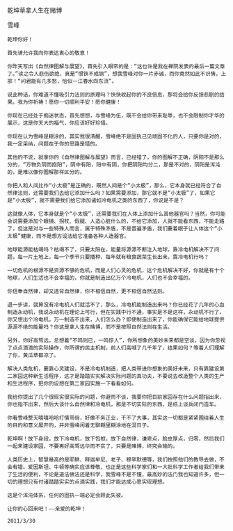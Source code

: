 乾坤草拿人生在赌博

雪峰


    乾坤你好！

    首先请允许我向你表达衷心的敬意！

    你昨天写出《自然律图解与展望》，首先引入眼帘的是：“这也许是我在禅院发表的最后一篇文章了。”读之令人悲伤欲绝，真是“恨铁不成钢”，想我雪峰对你一片赤诚，而你竟然如此不识情，上邪！“问君能有几多愁，恰似一江春水向东流”。

    说此种话，你难道不懂吸引力法则的原理吗？快快收起你的不良信息，那将会给你反馈悲剧的结果。我为你祈祷！愿你一切顺利平安！愿你健康！

    你现在已经处于痴迷状态，首先想想，与雪峰为伍，既不会给你带来耻辱，也不会限制你才华的展示，这是你天大的福气，你应该好好珍惜。

    你现在认为雪峰是糊涂的，其实我很清醒，雪峰绝不是固执己见顽固不化的人，只要你是对的，我一定采纳，问题在于你的思路是错的。

    其他的不说，就拿你的《自然律图解与展望》而言，已经错了，你的图解不正确，阴阳不是那么分的，“万物负阴而抱阳”，阴中有阳，阳中有阴，你把阴阳均分二，那是不对的，阴阳是浑沌的，是难以像你图解那样区分的。

    你把人和人间比作“小太极”是正确的，既然人间是个“小太极”，那么，它本身就已经符合了自然律法则，还需要我们去给它添加什么吗？如果需要添加，那它就不是“小太极”了，如果它是“小太极”，就不需要我们给它添加诸如冷电机之类的东西了，你说是不是？

    这就像人体，它本身就是个“小太极”，还需要我们在人体上添加什么其他器官吗？当然，你可能会说需要添加个眼镜、拐杖、假腿、人造心脏什么的，不给它添加，人就不能看东西，不能走路了，但这是对与一些特殊人而言，属于特殊矛盾，不是普遍矛盾，我们要着眼于让人体这个“小太极”健康，而不是想方设法给它准备各种人造器官。

    地球能源能枯竭吗？枯竭不了，只要太阳在，能量将源源不断注入地球，靠冷电机解决不了问题，每一片土地上，每一个季节只要播种，每年就有粮食蔬菜生长出来，靠冷电机行吗？

    一切危机的根源不是资源不够的危机，而是人们心灵的危机，这个危机解决不好，你就是有十个地球，人们生活也不会幸福的，你就是制造出亿万个冷电机，人们也不会幸福的。

    你信奉自然律，却又违背自然律，你不相信自然，更不相信自然法则。

    退一步讲，就算没有冷电机人们就活不了，那么，冷电机能制造出来吗？你已经花了几年的心血制造永动机，我说永动机在理论上可行，但在实践中行不通，事实是不是这样，永动机不行了，你又想出个冷电机，万一制造不出来，人们怎么办？即使制造出来了，你能确保它能给地球提供源源不绝的能量吗？你这是拿人生在赌博，而不是按照自然法则在生活。

    另外，你好高骛远，总想着“不鸣则已，一鸣惊人”，你所想象的美妙未来都是空谈，因为你忽视了点点滴滴的实际操作，你所谓的民主机制，前人们高喊了几千年了，结果如何？等着人们理解了你，黄瓜草都凉了。

    解决人类危机，要靠心灵建设，不是冷电机制造，把人类带进你想象的美好未来，只有靠建设第二家园这种新生活程序，这才是踏踏实实解决实际问题的真功夫，不要说去改造整个人类的生产和生活程序，把你的设想在第二家园实施一下看看如何。

    我给你提出了几个很现实很实际的问题，你避而不谈，我要你把目前家园存在什么问题指出来，你也指不出来，然后大谈什么自然律和冷电机，那是不切实际的东西，是纸上谈兵闭门造车。

    你看雪峰整天嘻嘻哈哈打情骂俏，好像不务正业，干不了大事，其实这一切都是紧紧围绕着人生的目的和意义展开的，并非雪峰闲着无聊糊里糊涂地在混日子。

    乾坤啊！放下身段，放下冷电机，放下包袱，放下自然律，谦卑点，脸皮厚点，归零，然后我们一起来建设家园，不要再好高骛远华而不实了，只要是赌博，终究会输的。

    人类历史上，智慧最高的是耶稣、释迦牟尼、老子、穆罕默德等，我们按照他们的教导去做，不会有错。爱因斯坦、牛顿等确实应该尊敬，也正是这些科学家们和一大批科学工作者给我们带来了生活的便利，不论是道法佛法还是科学，我雪峰不是不懂，最高妙的法门我也知道许多，但一切的理想只有付诸踏踏实实的点滴实践，我们才能达成心愿实现理想。

    这是个浑沌体系，任何的固执一端必定会顾此失彼。

    让你的心回来吧！——亲爱的乾坤！

    2011/3/30



